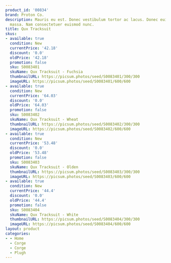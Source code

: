 ```yaml
---
product_id: '00834'
brand: Proton Co.
description: Mauris eu est. Donec vestibulum tortor ac lacus. Donec euismod vestibulum
  massa. Nam consectetuer euismod nunc.
title: Qux Tracksuit
skus:
- available: true
  condition: New
  currentPrice: '42.18'
  discount: '0.0'
  oldPrice: '42.18'
  promotion: false
  sku: S0083401
  skuName: Qux Tracksuit - Fuchsia
  thumbnailURL: https://picsum.photos/seed/S0083401/300/300
  imageURL: https://picsum.photos/seed/S0083401/600/600
- available: true
  condition: New
  currentPrice: '64.03'
  discount: '0.0'
  oldPrice: '64.03'
  promotion: false
  sku: S0083402
  skuName: Qux Tracksuit - Wheat
  thumbnailURL: https://picsum.photos/seed/S0083402/300/300
  imageURL: https://picsum.photos/seed/S0083402/600/600
- available: true
  condition: New
  currentPrice: '53.48'
  discount: '0.0'
  oldPrice: '53.48'
  promotion: false
  sku: S0083403
  skuName: Qux Tracksuit - Olden
  thumbnailURL: https://picsum.photos/seed/S0083403/300/300
  imageURL: https://picsum.photos/seed/S0083403/600/600
- available: true
  condition: New
  currentPrice: '44.4'
  discount: '0.0'
  oldPrice: '44.4'
  promotion: false
  sku: S0083404
  skuName: Qux Tracksuit - White
  thumbnailURL: https://picsum.photos/seed/S0083404/300/300
  imageURL: https://picsum.photos/seed/S0083404/600/600
layout: product
categories:
- - Home
  - Corge
  - Corge
  - Plugh
---
```

